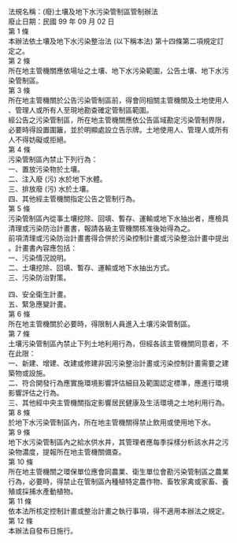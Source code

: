 法規名稱：(廢)土壤及地下水污染管制區管制辦法  
廢止日期：民國 99 年 09 月 02 日  
第 1 條  
本辦法依土壤及地下水污染整治法 (以下稱本法) 第十四條第二項規定訂  
定之。  
第 2 條  
所在地主管機關應依場址之土壤、地下水污染範圍，公告土壤、地下水污  
染管制區。  
第 3 條  
所在地主管機關於公告污染管制區前，得會同相關主管機關及土地使用人  
、管理人或所有人至現地勘查確定管制區範圍。  
經公告之污染管制區，所在地主管機關應依公告區域勘定污染管制界限，  
必要時得設置圍籬，並於明顯處設立告示牌。土地使用人、管理人或所有  
人不得妨礙或拒絕。  
第 4 條  
污染管制區內禁止下列行為：  
一、置放污染物於土壤。  
二、注入廢 (污) 水於地下水體。  
三、排放廢 (污) 水於土壤。  
四、其他經主管機關指定公告之管制行為。  
第 5 條  
污染管制區內從事土壤挖除、回填、暫存、運輸或地下水抽出者，應檢具  
清理或污染防治計畫書，報請各級主管機關核准後始得為之。  
前項清理或污染防治計畫書得合併於污染控制計畫或污染整治計畫中提出  
。計畫書內容應包括：  
一、污染情況說明。  
二、土壤挖除、回填、暫存、運輸或地下水抽出方式。  
三、污染防治對策。  


四、安全衛生計畫。  
五、緊急應變計畫。  
第 6 條  
所在地主管機關於必要時，得限制人員進入土壤污染管制區。  
第 7 條  
土壤污染管制區內禁止下列土地利用行為，但經各該主管機關同意者，不  
在此限：  
一、新建、增建、改建或修建非因污染整治計畫或污染控制計畫需要之建  
築物或設施。  
二、符合開發行為應實施環境影響評估細目及範圍認定標準，應進行環境  
影響評估之行為。  
三、其他經中央主管機關指定影響居民健康及生活環境之土地利用行為。  
第 8 條  
於地下水污染管制區內，所在地主管機關得禁止飲用或使用地下水。  
第 9 條  
地下水污染管制區內之給水供水井，其管理者應每季採樣分析該水井之污  
染物濃度，提報所在地主管機關備查。  
第 10 條  
所在地主管機關之環保單位應會同農業、衛生單位會勘污染管制區之農業  
行為，必要時，得禁止在管制區內種植特定農作物、畜牧家禽或家畜、養  
殖或採捕水產動植物。  
第 11 條  
依本法所核定控制計畫或整治計畫之執行事項，得不適用本辦法之規定。  
第 12 條  
本辦法自發布日施行。  


